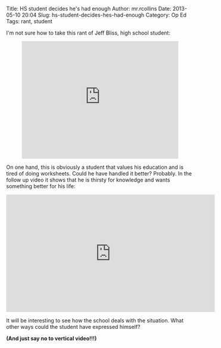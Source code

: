 Title: HS student decides he's had enough
Author: mr.rcollins
Date: 2013-05-10 20:04
Slug: hs-student-decides-hes-had-enough
Category: Op Ed
Tags: rant, student

I'm not sure how to take this rant of Jeff Bliss, high school student:

<center>
<iframe width="420" height="315" src="http://www.youtube.com/embed/3bYv2AKPZOk?rel=0" frameborder="0" allowfullscreen></iframe>
</center>

On one hand, this is obviously a student that values his education and is tired of doing worksheets. Could he have handled it better? Probably. In the follow up video it shows that he is thirsty for knowledge and wants something better for his life:

<center>
<iframe width="560" height="315" src="http://www.youtube.com/embed/bKjqjpePhTc" frameborder="0" allowfullscreen></iframe>
</center>

It will be interesting to see how the school deals with the situation. What other ways could the student have expressed himself?

**(And just say no to vertical video!!!)**